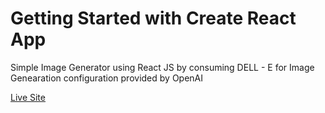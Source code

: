# Getting Started with Create React App

Simple Image Generator using React JS by consuming DELL - E for Image Genearation configuration provided by OpenAI 

<a href = "https://dhruvk-image-generator.netlify.app/">Live Site</a>
